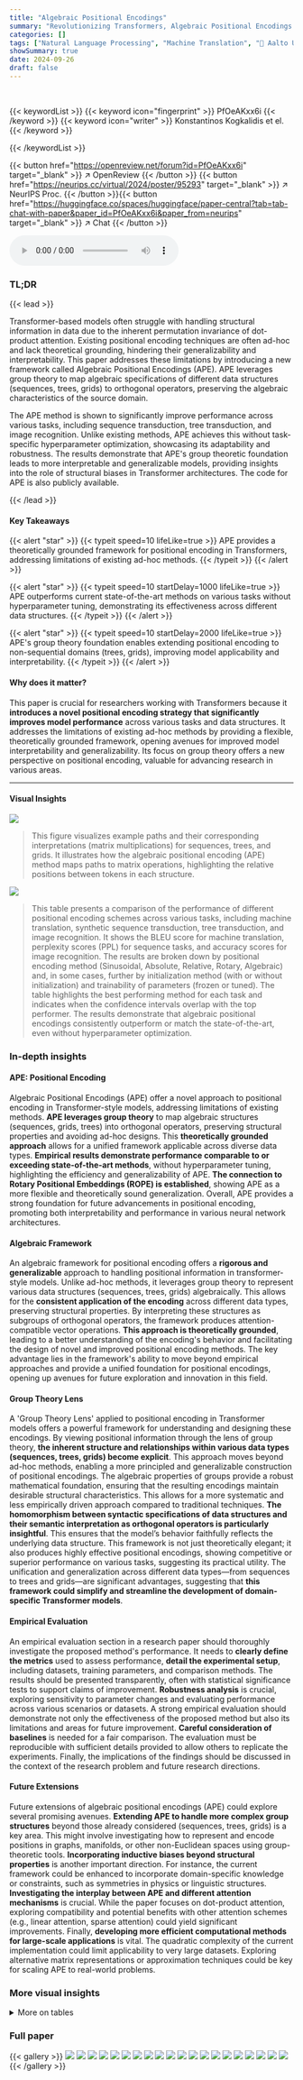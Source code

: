 ```yaml
---
title: "Algebraic Positional Encodings"
summary: "Revolutionizing Transformers, Algebraic Positional Encodings (APE) offers a theory-first approach to positional encoding, outperforming state-of-the-art methods without hyperparameter tuning across va..."
categories: []
tags: ["Natural Language Processing", "Machine Translation", "🏢 Aalto University",]
showSummary: true
date: 2024-09-26
draft: false
---
```


<br>

{{< keywordList >}}
{{< keyword icon="fingerprint" >}} PfOeAKxx6i {{< /keyword >}}
{{< keyword icon="writer" >}} Konstantinos Kogkalidis et el. {{< /keyword >}}
 
{{< /keywordList >}}

{{< button href="https://openreview.net/forum?id=PfOeAKxx6i" target="_blank" >}}
↗ OpenReview
{{< /button >}}
{{< button href="https://neurips.cc/virtual/2024/poster/95293" target="_blank" >}}
↗ NeurIPS Proc.
{{< /button >}}{{< button href="https://huggingface.co/spaces/huggingface/paper-central?tab=tab-chat-with-paper&paper_id=PfOeAKxx6i&paper_from=neurips" target="_blank" >}}
↗ Chat
{{< /button >}}



<audio controls>
    <source src="https://ai-paper-reviewer.com/PfOeAKxx6i/podcast.wav" type="audio/wav">
    Your browser does not support the audio element.
</audio>


### TL;DR


{{< lead >}}

Transformer-based models often struggle with handling structural information in data due to the inherent permutation invariance of dot-product attention. Existing positional encoding techniques are often ad-hoc and lack theoretical grounding, hindering their generalizability and interpretability. This paper addresses these limitations by introducing a new framework called Algebraic Positional Encodings (APE).  APE leverages group theory to map algebraic specifications of different data structures (sequences, trees, grids) to orthogonal operators, preserving the algebraic characteristics of the source domain.



The APE method is shown to significantly improve performance across various tasks, including sequence transduction, tree transduction, and image recognition. Unlike existing methods, APE achieves this without task-specific hyperparameter optimization, showcasing its adaptability and robustness. The results demonstrate that APE's group theoretic foundation leads to more interpretable and generalizable models, providing insights into the role of structural biases in Transformer architectures.  The code for APE is also publicly available.

{{< /lead >}}


#### Key Takeaways

{{< alert "star" >}}
{{< typeit speed=10 lifeLike=true >}} APE provides a theoretically grounded framework for positional encoding in Transformers, addressing limitations of existing ad-hoc methods. {{< /typeit >}}
{{< /alert >}}

{{< alert "star" >}}
{{< typeit speed=10 startDelay=1000 lifeLike=true >}} APE outperforms current state-of-the-art methods on various tasks without hyperparameter tuning, demonstrating its effectiveness across different data structures. {{< /typeit >}}
{{< /alert >}}

{{< alert "star" >}}
{{< typeit speed=10 startDelay=2000 lifeLike=true >}} APE's group theory foundation enables extending positional encoding to non-sequential domains (trees, grids), improving model applicability and interpretability. {{< /typeit >}}
{{< /alert >}}

#### Why does it matter?
This paper is crucial for researchers working with Transformers because it **introduces a novel positional encoding strategy that significantly improves model performance** across various tasks and data structures.  It addresses the limitations of existing ad-hoc methods by providing a flexible, theoretically grounded framework, opening avenues for improved model interpretability and generalizability.  Its focus on group theory offers a new perspective on positional encoding, valuable for advancing research in various areas.

------
#### Visual Insights



![](https://ai-paper-reviewer.com/PfOeAKxx6i/figures_6_1.jpg)

> This figure visualizes example paths and their corresponding interpretations (matrix multiplications) for sequences, trees, and grids.  It illustrates how the algebraic positional encoding (APE) method maps paths to matrix operations, highlighting the relative positions between tokens in each structure.





![](https://ai-paper-reviewer.com/PfOeAKxx6i/tables_8_1.jpg)

> This table presents a comparison of the performance of different positional encoding schemes across various tasks, including machine translation, synthetic sequence transduction, tree transduction, and image recognition.  It shows the BLEU score for machine translation, perplexity scores (PPL) for sequence tasks, and accuracy scores for image recognition.  The results are broken down by positional encoding method (Sinusoidal, Absolute, Relative, Rotary, Algebraic) and, in some cases, further by initialization method (with or without initialization) and trainability of parameters (frozen or tuned).  The table highlights the best performing method for each task and indicates when the confidence intervals overlap with the top performer. The results demonstrate that algebraic positional encodings consistently outperform or match the state-of-the-art, even without hyperparameter optimization.





### In-depth insights


#### APE: Positional Encoding
Algebraic Positional Encodings (APE) offer a novel approach to positional encoding in Transformer-style models, addressing limitations of existing methods.  **APE leverages group theory** to map algebraic structures (sequences, grids, trees) into orthogonal operators, preserving structural properties and avoiding ad-hoc designs. This **theoretically grounded approach** allows for a unified framework applicable across diverse data types.  **Empirical results demonstrate performance comparable to or exceeding state-of-the-art methods**, without hyperparameter tuning, highlighting the efficiency and generalizability of APE.  **The connection to Rotary Positional Embeddings (ROPE) is established**, showing APE as a more flexible and theoretically sound generalization. Overall, APE provides a strong foundation for future advancements in positional encoding, promoting both interpretability and performance in various neural network architectures.

#### Algebraic Framework
An algebraic framework for positional encoding offers a **rigorous and generalizable** approach to handling positional information in transformer-style models. Unlike ad-hoc methods, it leverages group theory to represent various data structures (sequences, trees, grids) algebraically.  This allows for the **consistent application of the encoding** across different data types, preserving structural properties. By interpreting these structures as subgroups of orthogonal operators, the framework produces attention-compatible vector operations.  **This approach is theoretically grounded**, leading to a better understanding of the encoding's behavior and facilitating the design of novel and improved positional encoding methods. The key advantage lies in the framework's ability to move beyond empirical approaches and provide a unified foundation for positional encodings, opening up avenues for future exploration and innovation in this field.

#### Group Theory Lens
A 'Group Theory Lens' applied to positional encoding in Transformer models offers a powerful framework for understanding and designing these encodings.  By viewing positional information through the lens of group theory, **the inherent structure and relationships within various data types (sequences, trees, grids) become explicit**. This approach moves beyond ad-hoc methods, enabling a more principled and generalizable construction of positional encodings.  The algebraic properties of groups provide a robust mathematical foundation, ensuring that the resulting encodings maintain desirable structural characteristics.  This allows for a more systematic and less empirically driven approach compared to traditional techniques. **The homomorphism between syntactic specifications of data structures and their semantic interpretation as orthogonal operators is particularly insightful**. This ensures that the model’s behavior faithfully reflects the underlying data structure. This framework is not just theoretically elegant; it also produces highly effective positional encodings, showing competitive or superior performance on various tasks, suggesting its practical utility.  The unification and generalization across different data types—from sequences to trees and grids—are significant advantages, suggesting that **this framework could simplify and streamline the development of domain-specific Transformer models**.

#### Empirical Evaluation
An empirical evaluation section in a research paper should thoroughly investigate the proposed method's performance.  It needs to **clearly define the metrics** used to assess performance, **detail the experimental setup**, including datasets, training parameters, and comparison methods.  The results should be presented transparently, often with statistical significance tests to support claims of improvement. **Robustness analysis** is crucial, exploring sensitivity to parameter changes and evaluating performance across various scenarios or datasets.  A strong empirical evaluation should demonstrate not only the effectiveness of the proposed method but also its limitations and areas for future improvement.  **Careful consideration of baselines** is needed for a fair comparison. The evaluation must be reproducible with sufficient details provided to allow others to replicate the experiments.  Finally, the implications of the findings should be discussed in the context of the research problem and future research directions.

#### Future Extensions
Future extensions of algebraic positional encodings (APE) could explore several promising avenues. **Extending APE to handle more complex group structures** beyond those already considered (sequences, trees, grids) is a key area.  This might involve investigating how to represent and encode positions in graphs, manifolds, or other non-Euclidean spaces using group-theoretic tools.  **Incorporating inductive biases beyond structural properties** is another important direction.  For instance, the current framework could be enhanced to incorporate domain-specific knowledge or constraints, such as symmetries in physics or linguistic structures.  **Investigating the interplay between APE and different attention mechanisms** is crucial. While the paper focuses on dot-product attention, exploring compatibility and potential benefits with other attention schemes (e.g., linear attention, sparse attention) could yield significant improvements.  Finally, **developing more efficient computational methods for large-scale applications** is vital.  The quadratic complexity of the current implementation could limit applicability to very large datasets. Exploring alternative matrix representations or approximation techniques could be key for scaling APE to real-world problems.


### More visual insights




<details>
<summary>More on tables
</summary>


![](https://ai-paper-reviewer.com/PfOeAKxx6i/tables_8_2.jpg)
> This table presents the quantitative results of the experiments conducted in the paper, comparing the performance of Algebraic Positional Encodings (APE) against several strong baselines across various tasks involving sequences, trees, and images.  For each task and method, the table reports the performance metric (BLEU for machine translation and sequence transduction tasks, perplexity for algorithmic tree manipulation, and accuracy for image recognition).  The results show APE achieving competitive or superior performance in most cases, highlighting its robustness and generalizability.

![](https://ai-paper-reviewer.com/PfOeAKxx6i/tables_8_3.jpg)
> This table presents a comparison of the performance of different positional encoding methods across various tasks, including machine translation, synthetic sequence transduction, tree transduction, and image recognition.  For each task, multiple metrics (BLEU score for machine translation, perplexity for synthetic tasks, and accuracy for image recognition) and methods (Sinusoidal, Absolute, Relative, Rotary, Algebraic with and without initialization) are shown, with their performance and confidence intervals. The best-performing model for each task is highlighted.

![](https://ai-paper-reviewer.com/PfOeAKxx6i/tables_13_1.jpg)
> This table lists the hyperparameters used in the experiments described in the paper, broken down by experiment type (NMT, Transduction, Image).  It shows the specific values used for parameters such as convolution size, embedding size, feedforward size (for encoder and decoder), activation function, number of layers and heads, normalization method, and the position of normalization (pre or post). These settings were chosen to enable a fair and comparable evaluation across the different tasks.

</details>




### Full paper

{{< gallery >}}
<img src="https://ai-paper-reviewer.com/PfOeAKxx6i/1.png" class="grid-w50 md:grid-w33 xl:grid-w25" />
<img src="https://ai-paper-reviewer.com/PfOeAKxx6i/2.png" class="grid-w50 md:grid-w33 xl:grid-w25" />
<img src="https://ai-paper-reviewer.com/PfOeAKxx6i/3.png" class="grid-w50 md:grid-w33 xl:grid-w25" />
<img src="https://ai-paper-reviewer.com/PfOeAKxx6i/4.png" class="grid-w50 md:grid-w33 xl:grid-w25" />
<img src="https://ai-paper-reviewer.com/PfOeAKxx6i/5.png" class="grid-w50 md:grid-w33 xl:grid-w25" />
<img src="https://ai-paper-reviewer.com/PfOeAKxx6i/6.png" class="grid-w50 md:grid-w33 xl:grid-w25" />
<img src="https://ai-paper-reviewer.com/PfOeAKxx6i/7.png" class="grid-w50 md:grid-w33 xl:grid-w25" />
<img src="https://ai-paper-reviewer.com/PfOeAKxx6i/8.png" class="grid-w50 md:grid-w33 xl:grid-w25" />
<img src="https://ai-paper-reviewer.com/PfOeAKxx6i/9.png" class="grid-w50 md:grid-w33 xl:grid-w25" />
<img src="https://ai-paper-reviewer.com/PfOeAKxx6i/10.png" class="grid-w50 md:grid-w33 xl:grid-w25" />
<img src="https://ai-paper-reviewer.com/PfOeAKxx6i/11.png" class="grid-w50 md:grid-w33 xl:grid-w25" />
<img src="https://ai-paper-reviewer.com/PfOeAKxx6i/12.png" class="grid-w50 md:grid-w33 xl:grid-w25" />
<img src="https://ai-paper-reviewer.com/PfOeAKxx6i/13.png" class="grid-w50 md:grid-w33 xl:grid-w25" />
<img src="https://ai-paper-reviewer.com/PfOeAKxx6i/14.png" class="grid-w50 md:grid-w33 xl:grid-w25" />
<img src="https://ai-paper-reviewer.com/PfOeAKxx6i/15.png" class="grid-w50 md:grid-w33 xl:grid-w25" />
<img src="https://ai-paper-reviewer.com/PfOeAKxx6i/16.png" class="grid-w50 md:grid-w33 xl:grid-w25" />
<img src="https://ai-paper-reviewer.com/PfOeAKxx6i/17.png" class="grid-w50 md:grid-w33 xl:grid-w25" />
<img src="https://ai-paper-reviewer.com/PfOeAKxx6i/18.png" class="grid-w50 md:grid-w33 xl:grid-w25" />
<img src="https://ai-paper-reviewer.com/PfOeAKxx6i/19.png" class="grid-w50 md:grid-w33 xl:grid-w25" />
<img src="https://ai-paper-reviewer.com/PfOeAKxx6i/20.png" class="grid-w50 md:grid-w33 xl:grid-w25" />
{{< /gallery >}}